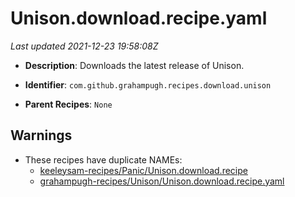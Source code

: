 # Unison.download.recipe.yaml

_Last updated 2021-12-23 19:58:08Z_

- **Description**: Downloads the latest release of Unison.

- **Identifier**: `com.github.grahampugh.recipes.download.unison`

- **Parent Recipes**: `None`

## Warnings

- These recipes have duplicate NAMEs:
    - [keeleysam-recipes/Panic/Unison.download.recipe](/autopkg-dupe-tracker/keeleysam-recipes/Panic/Unison.download.recipe)
    - [grahampugh-recipes/Unison/Unison.download.recipe.yaml](/autopkg-dupe-tracker/grahampugh-recipes/Unison/Unison.download.recipe.yaml)